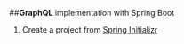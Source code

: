##**GraphQL** implementation with Spring Boot

1. Create a project from [Spring Initializr](start.spring.io)